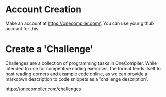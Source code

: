 # Account Creation

Make an account at https://onecompiler.com/. You can use your github account for this.

# Create a 'Challenge'

Challenges are a collection of programming tasks in OneCompiler. While intended to use for competitive coding exercises, the format lends itself to host reading corners and example code online, as we can provide a markdown description to code snippets as a 'challenge description'.

https://onecompiler.com/challenges